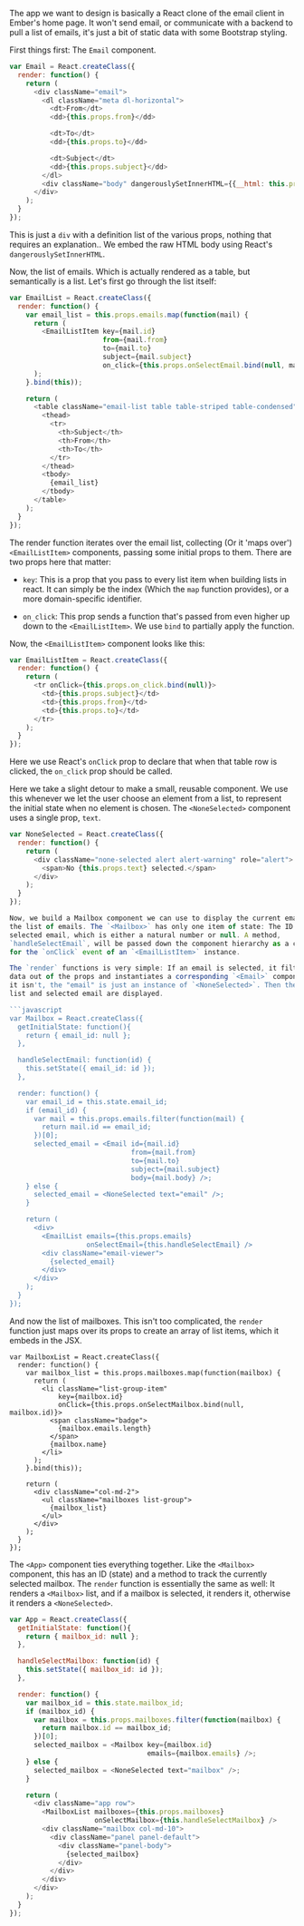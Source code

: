 The app we want to design is basically a React clone of the email client in
Ember's home page. It won't send email, or communicate with a backend to pull a
list of emails, it's just a bit of static data with some Bootstrap styling.

First things first: The `Email` component.

```javascript
var Email = React.createClass({
  render: function() {
    return (
      <div className="email">
        <dl className="meta dl-horizontal">
          <dt>From</dt>
          <dd>{this.props.from}</dd>

          <dt>To</dt>
          <dd>{this.props.to}</dd>

          <dt>Subject</dt>
          <dd>{this.props.subject}</dd>
        </dl>
        <div className="body" dangerouslySetInnerHTML={{__html: this.props.body}}></div>
      </div>
    );
  }
});
```

This is just a `div` with a definition list of the various props, nothing that
requires an explanation.. We embed the raw HTML body using React's
`dangerouslySetInnerHTML`.

Now, the list of emails. Which is actually rendered as a table, but semantically
is a list. Let's first go through the list itself:

```javascript
var EmailList = React.createClass({
  render: function() {
    var email_list = this.props.emails.map(function(mail) {
      return (
        <EmailListItem key={mail.id}
                       from={mail.from}
                       to={mail.to}
                       subject={mail.subject}
                       on_click={this.props.onSelectEmail.bind(null, mail.id)} />
      );
    }.bind(this));

    return (
      <table className="email-list table table-striped table-condensed">
        <thead>
          <tr>
            <th>Subject</th>
            <th>From</th>
            <th>To</th>
          </tr>
        </thead>
        <tbody>
          {email_list}
        </tbody>
      </table>
    );
  }
});
```

The render function iterates over the email list, collecting (Or it 'maps over')
`<EmailListItem>` components, passing some initial props to them. There are two
props here that matter:

* `key`: This is a prop that you pass to every list item when building lists in
  react. It can simply be the index (Which the `map` function provides), or a
  more domain-specific identifier.

* `on_click`: This prop sends a function that's passed from even higher up down
  to the `<EmailListItem>`. We use `bind` to partially apply the function.

Now, the `<EmailListItem>` component looks like this:

```javascript
var EmailListItem = React.createClass({
  render: function() {
    return (
      <tr onClick={this.props.on_click.bind(null)}>
        <td>{this.props.subject}</td>
        <td>{this.props.from}</td>
        <td>{this.props.to}</td>
      </tr>
    );
  }
});
```

Here we use React's `onClick` prop to declare that when that table row is
clicked, the `on_click` prop should be called.

Here we take a slight detour to make a small, reusable component. We use this
whenever we let the user choose an element from a list, to represent the initial
state when no element is chosen. The `<NoneSelected>` component uses a single
prop, `text`.

```javascript
var NoneSelected = React.createClass({
  render: function() {
    return (
      <div className="none-selected alert alert-warning" role="alert">
        <span>No {this.props.text} selected.</span>
      </div>
    );
  }
});

Now, we build a Mailbox component we can use to display the current email and
the list of emails. The `<Mailbox>` has only one item of state: The ID of the
selected email, which is either a natural number or null. A method,
`handleSelectEmail`, will be passed down the component hierarchy as a callback
for the `onClick` event of an `<EmailListItem>` instance.

The `render` functions is very simple: If an email is selected, it filters its
data out of the props and instantiates a corresponding `<Email>` component. If
it isn't, the "email" is just an instance of `<NoneSelected>`. Then the email
list and selected email are displayed.

```javascript
var Mailbox = React.createClass({
  getInitialState: function(){
    return { email_id: null };
  },

  handleSelectEmail: function(id) {
    this.setState({ email_id: id });
  },

  render: function() {
    var email_id = this.state.email_id;
    if (email_id) {
      var mail = this.props.emails.filter(function(mail) {
        return mail.id == email_id;
      })[0];
      selected_email = <Email id={mail.id}
                              from={mail.from}
                              to={mail.to}
                              subject={mail.subject}
                              body={mail.body} />;
    } else {
      selected_email = <NoneSelected text="email" />;
    }

    return (
      <div>
        <EmailList emails={this.props.emails}
                   onSelectEmail={this.handleSelectEmail} />
        <div className="email-viewer">
          {selected_email}
        </div>
      </div>
    );
  }
});
```

And now the list of mailboxes. This isn't too complicated, the `render` function
just maps over its props to create an array of list items, which it embeds in
the JSX.

```
var MailboxList = React.createClass({
  render: function() {
    var mailbox_list = this.props.mailboxes.map(function(mailbox) {
      return (
        <li className="list-group-item"
            key={mailbox.id}
            onClick={this.props.onSelectMailbox.bind(null, mailbox.id)}>
          <span className="badge">
            {mailbox.emails.length}
          </span>
          {mailbox.name}
        </li>
      );
    }.bind(this));

    return (
      <div className="col-md-2">
        <ul className="mailboxes list-group">
          {mailbox_list}
        </ul>
      </div>
    );
  }
});
```

The `<App>` component ties everything together. Like the `<Mailbox>` component,
this has an ID (state) and a method to track the currently selected mailbox. The
`render` function is essentially the same as well: It renders a `<Mailbox>`
list, and if a mailbox is selected, it renders it, otherwise it renders a
`<NoneSelected>`.

```javascript
var App = React.createClass({
  getInitialState: function(){
    return { mailbox_id: null };
  },

  handleSelectMailbox: function(id) {
    this.setState({ mailbox_id: id });
  },

  render: function() {
    var mailbox_id = this.state.mailbox_id;
    if (mailbox_id) {
      var mailbox = this.props.mailboxes.filter(function(mailbox) {
        return mailbox.id == mailbox_id;
      })[0];
      selected_mailbox = <Mailbox key={mailbox.id}
                                  emails={mailbox.emails} />;
    } else {
      selected_mailbox = <NoneSelected text="mailbox" />;
    }

    return (
      <div className="app row">
        <MailboxList mailboxes={this.props.mailboxes}
                     onSelectMailbox={this.handleSelectMailbox} />
        <div className="mailbox col-md-10">
          <div className="panel panel-default">
            <div className="panel-body">
              {selected_mailbox}
            </div>
          </div>
        </div>
      </div>
    );
  }
});
```
